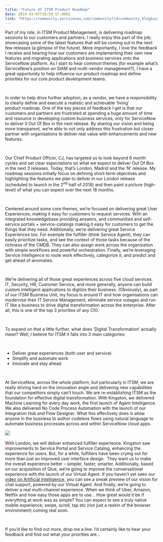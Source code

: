```yaml
---
title: "Future Of ITSM Product Roadmap"
date: 2018-03-07T16:59:57.000Z
link: "https://community.servicenow.com/community?id=community_blog&sys_id=6f9f8dc0dbbc5b844fc2f4621f961948"
---
```

<p>Part of my role, in ITSM Product Management, is delivering roadmap sessions to our customers and partners. I really enjoy this part of the job; showcasing some of the latest features that will be coming out in the next few releases (a glimpse of the future). More importantly, I love the feedback I receive and hearing how our customers are implementing their own new features and migrating applications and business services onto the ServiceNow platform. As I start to hear common themes (for example what’s ServiceNow’s position on SIAM and multi-vendor management?), I have a great opportunity to help influence our product roadmap and define priorities for our core product development teams.</p>
<p> </p>
<p>In order to help drive further adoption, as a vendor, we have a responsibility to clearly define and execute a realistic and achievable ‘living’ product roadmap. One of the key pieces of feedback I get is that our customers and partners are frustrated at spending a huge amount of time and resource in developing custom business services, only for ServiceNow to deliver it Out Of Box in the next release. By sharing our vision and being more transparent, we’re able to not only address this frustration but closer partner with organisations to deliver real value with enhancements and new features.</p>
<p> </p>
<p>Our Chief Product Officer, CJ, has targeted us to look beyond 6 month cycles and set clear expectations on what we expect to deliver Out Of Box in the next 3 releases. Today, that’s London, Madrid and the ‘N’ release. My roadmap sessions initially focus on defining short-term objectives and highlighting the features we plan to deliver in our London release (scheduled to launch in the 2<sup>nd</sup> half of 2018) and then paint a picture (high-level) of what you can expect over the next 18 months.</p>
<p> </p>
<p>Centered around some core themes, we’re focused on delivering great User Experiences, making it easy for customers to request services. With an integrated knowledgebase providing answers, and communities and self-service portals &#43; service-catalogs making it easy for customers to get the things that they need. Additionally, we’re delivering great Service Experiences too. For example the fulfiller (think Service Agent), they can easily prioritize tasks, and see the context of those tasks because of the richness of the CMDB. They can also assign work across the organization with simple workflows and powerful orchestration. Finally, we’re leveraging Service Intelligence to route work effectively, categorize it, and predict and get ahead of anomalies.</p>
<p> </p>
<p>We’re delivering all of those great experiences across five cloud services. IT, Security, HR, Customer Service, and more generally, anyone can build custom intelligent applications to digitize their business. (Obviously), as part of our ITSM Business Unit, my focus is around IT and how organisations can modernise their IT Service Management, eliminate service outages and run IT like a business to drive digital transformation across the enterprise. After all, this is one of the top 3 priorities of any CIO.</p>
<p> </p>
<p>To expand on that a little further, what does ‘Digital Transformation’ actually mean? Well, I believe for ITSM it falls into 3 main categories:</p>
<p> </p>
<ul><li>Deliver great experiences (both user and service)</li><li>Simplify and automate work</li><li>Innovate and stay ahead</li></ul>
<p> </p>
<p>At ServiceNow, across the whole platform, but particularly in ITSM, we are really driving hard on the innovation angle and delivering new capabilities that our competitors simply can’t touch. We are re-establishing ITSM as the foundation for effective digital transformation. With Kingston, we delivered Machine Learning for every day work, the first launch of Agent Intelligence. We also delivered No Code Process Automation with the launch of our Integration Hub and Flow Designer. What this effectively does is allow anyone in the business to author codeless flows using natural language to automate business processes across and within ServiceNow cloud apps.</p>
<p><img style="max-width: 100%; max-height: 480px;" src="f93fc980dbbc5b844fc2f4621f9619f8.iix" /> </p>
<p>With London, we will deliver enhanced fulfiller experience. Kingston saw improvements to Service Portal and Service Catalog, enhancing the experience for users. But, for a while, fulfillers have been crying out for more than just an improved user interface design.  They want us to make the overall experience better – simpler, faster, smarter. Additionally, based on our acquisition of Qlue, we’re going to improve the conversational experience with the launch of our Virtual Agent. If you haven’t yet seen our <a href="https://www.youtube.com/watch?v&#61;PW8ZAu8xubA" rel="nofollow">video on Artificial Intelligence</a>, you can see a sneak preview of our vision for chat support, powered by our Virtual Agent. And finally, we’re going to deliver a real multi-channel experience. When we think of Uber, Amazon, Netflix and how easy those apps are to use… How great would it be if everything at work was as simple? You can expect to see a truly native mobile experience; swipe, scroll, tap etc (not just a reskin of the browser environment) coming real soon.</p>
<p> </p>
<p>If you’d like to find out more, drop me a line. I’d certainly like to hear your feedback and find out what your priorities are...</p>